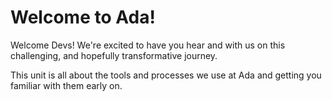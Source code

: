 # Welcome to Ada!

Welcome Devs!  We're excited to have you hear and with us on this challenging, and hopefully transformative journey.

This unit is all about the tools and processes we use at Ada and getting you familiar with them early on.